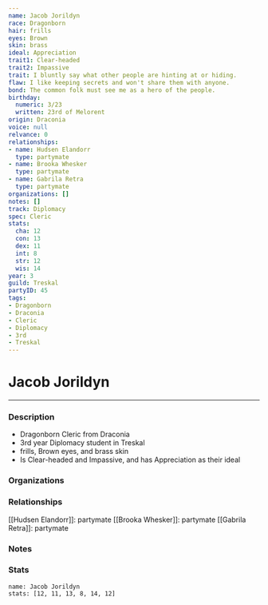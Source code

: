 ```yaml
---
name: Jacob Jorildyn
race: Dragonborn
hair: frills
eyes: Brown
skin: brass
ideal: Appreciation
trait1: Clear-headed
trait2: Impassive
trait: I bluntly say what other people are hinting at or hiding.
flaw: I like keeping secrets and won't share them with anyone.
bond: The common folk must see me as a hero of the people.
birthday:
  numeric: 3/23
  written: 23rd of Melorent
origin: Draconia
voice: null
relvance: 0
relationships:
- name: Hudsen Elandorr
  type: partymate
- name: Brooka Whesker
  type: partymate
- name: Gabrila Retra
  type: partymate
organizations: []
notes: []
track: Diplomacy
spec: Cleric
stats:
  cha: 12
  con: 13
  dex: 11
  int: 8
  str: 12
  wis: 14
year: 3
guild: Treskal
partyID: 45
tags:
- Dragonborn
- Draconia
- Cleric
- Diplomacy
- 3rd
- Treskal
---
```

# Jacob Jorildyn
---
### Description
- Dragonborn Cleric from Draconia
- 3rd year Diplomacy student in Treskal
- frills, Brown eyes, and brass skin
- Is Clear-headed and Impassive, and has Appreciation as their ideal

### Organizations

### Relationships
[[Hudsen Elandorr]]: partymate
[[Brooka Whesker]]: partymate
[[Gabrila Retra]]: partymate

### Notes

### Stats
```statblock
name: Jacob Jorildyn
stats: [12, 11, 13, 8, 14, 12]
```